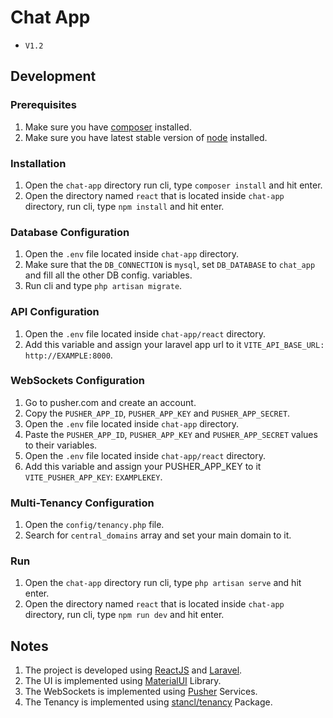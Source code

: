 # Chat App

- `V1.2`

## Development

### Prerequisites

1. Make sure you have [composer](https://getcomposer.org/download/) installed.
2. Make sure you have latest stable version of [node](https://nodejs.org/en/download/) installed.

### Installation
1. Open the `chat-app` directory run cli, type `composer install` and hit enter.
2. Open the directory named `react` that is located inside `chat-app` directory, run cli, type `npm install` and hit enter.

### Database Configuration
1. Open the `.env` file located inside `chat-app` directory.
2. Make sure that the `DB_CONNECTION` is `mysql`, set `DB_DATABASE` to `chat_app` and fill all the other DB config. variables.
3. Run cli and type `php artisan migrate`.

### API Configuration
1. Open the `.env` file located inside `chat-app/react` directory.
2. Add this variable and assign your laravel app url to it `VITE_API_BASE_URL: http://EXAMPLE:8000`.

### WebSockets Configuration
1. Go to pusher.com and create an account.
2. Copy the `PUSHER_APP_ID`, `PUSHER_APP_KEY` and `PUSHER_APP_SECRET`.
3. Open the `.env` file located inside `chat-app` directory.
4. Paste the `PUSHER_APP_ID`, `PUSHER_APP_KEY` and `PUSHER_APP_SECRET` values to their variables.
5. Open the `.env` file located inside `chat-app/react` directory.
6. Add this variable and assign your PUSHER_APP_KEY to it `VITE_PUSHER_APP_KEY`: `EXAMPLEKEY`.

### Multi-Tenancy Configuration
1. Open the `config/tenancy.php` file.
2. Search for `central_domains` array and set your main domain to it.

### Run
1. Open the `chat-app` directory run cli, type `php artisan serve` and hit enter.
2. Open the directory named `react` that is located inside `chat-app` directory, run cli, type `npm run dev` and hit enter.

## Notes
1. The project is developed using [ReactJS](https://react.dev) and [Laravel](https://laravel.com).
1. The UI is implemented using [MaterialUI](https://mui.com) Library.
2. The WebSockets is implemented using [Pusher](https://pusher.com) Services.
2. The Tenancy is implemented using [stancl/tenancy](https://tenancyforlaravel.com) Package.
